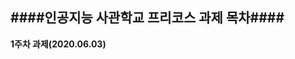 ####인공지능 사관학교 프리코스 과제 목차####
--------------------------------------------------

**1주차 과제(2020.06.03)**
